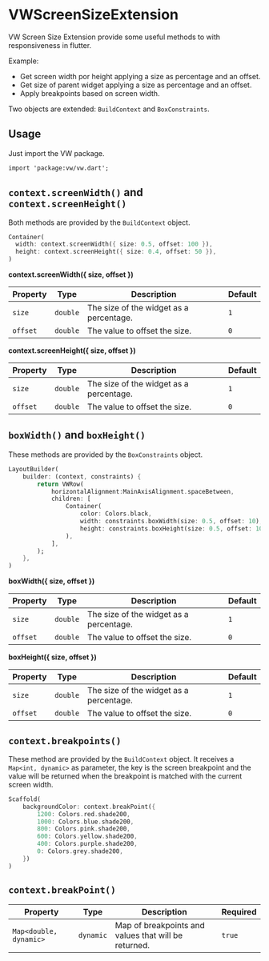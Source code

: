 # VWScreenSizeExtension

VW Screen Size Extension provide some useful methods to with responsiveness in flutter.

Example:
- Get screen width por height applying a size as percentage and an offset.
- Get size of parent widget applying a size as percentage and an offset.
- Apply breakpoints based on screen width.

Two objects are extended: `BuildContext` and `BoxConstraints`.

## Usage

Just import the VW package.
```
import 'package:vw/vw.dart';
```

## `context.screenWidth()` and `context.screenHeight()`

Both methods are provided by the `BuildContext` object.

```dart
Container(
  width: context.screenWidth({ size: 0.5, offset: 100 }),
  height: context.screenHeight({ size: 0.4, offset: 50 }),
)
```

**context.screenWidth({ size, offset })**

| Property | Type     | Description                             | Default |
|----------|----------|-----------------------------------------|---------|
| `size`   | `double` | The size of the widget as a percentage. | `1`     |
| `offset` | `double` | The value to offset the size.           | `0`     |

**context.screenHeight({ size, offset })**

| Property | Type     | Description                             | Default |
|----------|----------|-----------------------------------------|---------|
| `size`   | `double` | The size of the widget as a percentage. | `1`     |
| `offset` | `double` | The value to offset the size.           | `0`     |

## `boxWidth()` and `boxHeight()`

These methods are provided by the `BoxConstraints` object.

```dart
LayoutBuilder(
    builder: (context, constraints) {
        return VWRow(
            horizontalAlignment:MainAxisAlignment.spaceBetween,
            children: [
                Container(
                    color: Colors.black,
                    width: constraints.boxWidth(size: 0.5, offset: 10),
                    height: constraints.boxHeight(size: 0.5, offset: 10),
                ),
            ],
        );
    },
)
```

**boxWidth({ size, offset })**

| Property | Type     | Description                             | Default |
|----------|----------|-----------------------------------------|---------|
| `size`   | `double` | The size of the widget as a percentage. | `1`     |
| `offset` | `double` | The value to offset the size.           | `0`     |

**boxHeight({ size, offset })**

| Property | Type     | Description                             | Default |
|----------|----------|-----------------------------------------|---------|
| `size`   | `double` | The size of the widget as a percentage. | `1`     |
| `offset` | `double` | The value to offset the size.           | `0`     |

## `context.breakpoints()`

These method are provided by the `BuildContext` object. It receives a `Map<int, dynamic>` as parameter,
the key is the screen breakpoint and the value will be returned when the breakpoint is
matched with the current screen width.

```dart
Scaffold(
    backgroundColor: context.breakPoint({
        1200: Colors.red.shade200,
        1000: Colors.blue.shade200,
        800: Colors.pink.shade200,
        600: Colors.yellow.shade200,
        400: Colors.purple.shade200,
        0: Colors.grey.shade200,
    })
)
```

## `context.breakPoint()`

| Property               | Type      | Description                                          | Required |
|------------------------|-----------|------------------------------------------------------|----------|
| `Map<double, dynamic>` | `dynamic` | Map of breakpoints and values that will be returned. | `true`   |

